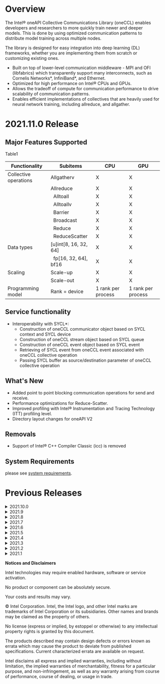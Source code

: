 # Overview
The Intel® oneAPI Collective Communications Library (oneCCL) enables developers and researchers to more quickly train newer and deeper models. This is done by using optimized communication patterns to distribute model training across multiple nodes.

The library is designed for easy integration into deep learning (DL) frameworks, whether you are implementing them from scratch or customizing existing ones.

- Built on top of lower-level communication middleware - MPI and OFI (libfabrics) which transparently support many interconnects, such as Cornelis Networks*, InfiniBand*, and Ethernet.
- Optimized for high performance on Intel® CPUs and GPUs.
- Allows the tradeoff of compute for communication performance to drive scalability of communication patterns.
- Enables efficient implementations of collectives that are heavily used for neural network training, including allreduce, and allgather.
# 2021.11.0 Release
## Major Features Supported
Table1

| Functionality	| Subitems|	CPU	| GPU |
| ------------- | --------| --- | --- |
| Collective operations |	Allgatherv |	X	| X |
||	Allreduce |	X |	X |
|| 	Alltoall	| X	| X |
|| 	Alltoallv	| X	| X |
|| 	Barrier	| X	| X |
|| 	Broadcast	| X | X |
|| 	Reduce	| X	| X |
|| 	ReduceScatter	| X | X |
|Data types |	[u]int[8, 16, 32, 64] |	X	| X |
|| 	fp[16, 32, 64], bf16 |X |	X |
|Scaling |	Scale-up |	X |	X |
| |	Scale-out |	X |	X |
| Programming model	| Rank = device	| 1 rank per process |	1 rank per process |

## Service functionality
- Interoperability with SYCL*:
  - Construction of oneCCL communicator object based on SYCL context and SYCL device
  - Construction of oneCCL stream object based on SYCL queue
  - Construction of oneCCL event object based on SYCL event
  - Retrieving of SYCL event from oneCCL event associated with oneCCL collective operation
  - Passing SYCL buffer as source/destination parameter of oneCCL collective operation
## What's New
- Added point to point blocking communication operations for send and receive. 
- Performance optimizations for Reduce-Scatter.
- Improved profiling with Intel® Instrumentation and Tracing Technology (ITT) profiling level. 
- Directory layout changes for oneAPI V2
## Removals
- Support of Intel® C++ Compiler Classic (icc) is removed 

## System Requirements
please see [system requirements](https://www.intel.com/content/www/us/en/developer/articles/system-requirements/oneapi-collective-communication-library-system-requirements.html).
 
# Previous Releases

<details>
<summary>2021.10.0</summary>
<br>

## Major Features Supported
Table1

| Functionality	| Subitems|	CPU	| GPU |
| ------------- | --------| --- | --- |
| Collective operations |	Allgatherv |	X	| X |
||	Allreduce |	X |	X |
|| 	Alltoall	| X	| X |
|| 	Alltoallv	| X	| X |
|| 	Barrier	| X	| X |
|| 	Broadcast	| X | X |
|| 	Reduce	| X	| X |
|| 	ReduceScatter	| X | X |
|Data types |	[u]int[8, 16, 32, 64] |	X	| X |
|| 	fp[16, 32, 64], bf16 |X |	X |
|Scaling |	Scale-up |	X |	X |
| |	Scale-out |	X |	X |
| Programming model	| Rank = device	| 1 rank per process |	1 rank per process |

## Service functionality
- Interoperability with SYCL*:
  - Construction of oneCCL communicator object based on SYCL context and SYCL device
  - Construction of oneCCL stream object based on SYCL queue
  - Construction of oneCCL event object based on SYCL event
  - Retrieving of SYCL event from oneCCL event associated with oneCCL collective operation
  - Passing SYCL buffer as source/destination parameter of oneCCL collective operation
## What's New
- Improved scaling efficiency of the Scaleup algorithms for ReduceScatter
- Optimize performance of oneCCL scaleup collectives by utilizing the new embedded Data Streaming Accelerator in Intel® 4th Generation Xeon Scalable Processors (formerly code-named Sapphire Rapids)
## Removals
- Sockets provider will be removed starting with 2021.10 release
- Support of Intel® C++ Compiler Classic (icc) will be removed starting with 2021.11 release


</details> 

<details>
<summary>2021.9</summary>
<br>

## Major Features Supported

Table1
| Functionality	| Subitems|	CPU	| GPU |
| ------------- | --------| --- | --- |
| Collective operations |	Allgatherv |	X	| X |
||	Allreduce |	X |	X |
|| 	Alltoall	| X	| X |
|| 	Alltoallv	| X	| X |
|| 	Barrier	| X	| X |
|| 	Broadcast	| X | X |
|| 	Reduce	| X	| X |
|| 	ReduceScatter	| X | X |
|Data types |	[u]int[8, 16, 32, 64] |	X	| X |
|| 	fp[16, 32, 64], bf16 |X |	X |
|Scaling |	Scale-up |	X |	X |
| |	Scale-out |	X |	X |
| Programming model	| Rank = device	| 1 rank per process |	1 rank per process |

## Service functionality
- Interoperability with SYCL*:
  - Construction of oneCCL communicator object based on SYCL context and SYCL device
  - Construction of oneCCL stream object based on SYCL queue
  - Construction of oneCCL event object based on SYCL event
  - Retrieving of SYCL event from oneCCL event associated with oneCCL collective operation
  - Passing SYCL buffer as source/destination parameter of oneCCL collective operation
## What's New
- Improved scaling efficiency of the Scaleup algorithms for Alltoall and Allgather
- Add collective selection for scaleout algorithm for device (GPU) buffers

</details> 

<details>
<summary>2021.8</summary>
<br>

## Major Features Supported

Table1
| Functionality	| Subitems|	CPU	| GPU |
| ------------- | --------| --- | --- |
| Collective operations |	Allgatherv |	X	| X |
||	Allreduce |	X |	X |
|| 	Alltoall	| X	| X |
|| 	Alltoallv	| X	| X |
|| 	Barrier	| X	| X |
|| 	Broadcast	| X | X |
|| 	Reduce	| X	| X |
|| 	ReduceScatter	| X | X |
|Data types |	[u]int[8, 16, 32, 64] |	X	| X |
|| 	fp[16, 32, 64], bf16 |X |	X |
|Scaling |	Scale-up |	X |	X |
| |	Scale-out |	X |	X |
| Programming model	| Rank = device	| 1 rank per process |	1 rank per process |

## Service functionality

- Interoperability with SYCL*:
  - Construction of oneCCL communicator object based on SYCL context and SYCL device
  - Construction of oneCCL stream object based on SYCL queue
  - Construction of oneCCL event object based on SYCL event
  - Retrieving of SYCL event from oneCCL event associated with oneCCL collective operation
  - Passing SYCL buffer as source/destination parameter of oneCCL collective operation

## What's New
- Provides optimized performance for Intel® Data Center GPU Max Series utilizing oneCCL.
- Enables support for Allreduce, Allgather, Reduce, and Alltoall connectivity for GPUs on the same node
## Known issues and limitations
- The 'using namespace oneapi;' directive is not recommended, as it may result in compilation errors 
when oneCCL is used with other oneAPI libraries. You can instead create a namespace alias for oneCCL, e.g. 
 
namespace oneccl = ::oneapi::ccl;
oneccl::allreduce(...);

- Limitations imposed by Intel® oneAPI DPC++ Compiler:
  - SYCL buffers cannot be used from different queues  

</details> 

<details>
<summary>2021.7</summary>
<br>
 
# 2021.7.1 Release
Intel® oneAPI Collective Communications Library 2021.7.1 has been updated to include functional and security updates. Users should update to the latest version as it becomes available.

# 2021.7 Release

## Major Features Supported

Table1
| Functionality	| Subitems|	CPU	| GPU |
| ------------- | --------| --- | --- |
| Collective operations |	Allgatherv |	X	| X |
||	Allreduce |	X |	X |
|| 	Alltoall	| X	| X |
|| 	Alltoallv	| X	| X |
|| 	Barrier	| X	| X |
|| 	Broadcast	| X | X |
|| 	Reduce	| X	| X |
|| 	ReduceScatter	| X | X |
|Data types |	[u]int[8, 16, 32, 64] |	X	| X |
|| 	fp[16, 32, 64], bf16 |X |	X |
|Scaling |	Scale-up |	X |	X |
| |	Scale-out |	X |	X |
| Programming model	| Rank = device	| 1 rank per process |	1 rank per process |

## Service functionality

- Interoperability with SYCL*:
  - Construction of oneCCL communicator object based on SYCL context and SYCL device
  - Construction of oneCCL stream object based on SYCL queue
  - Construction of oneCCL event object based on SYCL event
  - Retrieving of SYCL event from oneCCL event associated with oneCCL collective operation
  - Passing SYCL buffer as source/destination parameter of oneCCL collective operation
## What's New
- no change from previous release.

## Known issues and limitations
- The 'using namespace oneapi;' directive is not recommended, as it may result in compilation errors 
when oneCCL is used with other oneAPI libraries. You can instead create a namespace alias for oneCCL, e.g. 
 
namespace oneccl = ::oneapi::ccl;
oneccl::allreduce(...);

- Limitations imposed by Intel® oneAPI DPC++ Compiler:
  - SYCL buffers cannot be used from different queues  


</details>

<details>
<summary>2021.6</summary>
<br>

  
## Major Features Supported

Table1
| Functionality	| Subitems|	CPU	| GPU |
| ------------- | --------| --- | --- |
| Collective operations |	Allgatherv |	X	| X |
||	Allreduce |	X |	X |
|| 	Alltoall	| X	| X |
|| 	Alltoallv	| X	| X |
|| 	Barrier	| X	| X |
|| 	Broadcast	| X | X |
|| 	Reduce	| X	| X |
|| 	ReduceScatter	| X | X |
|Data types |	[u]int[8, 16, 32, 64] |	X	| X |
|| 	fp[16, 32, 64], bf16 |X |	X |
|Scaling |	Scale-up |	X |	X |
| |	Scale-out |	X |	X |
| Programming model	| Rank = device	| 1 rank per process |	1 rank per process |

## Service functionality

- Interoperability with SYCL*:
  - Construction of oneCCL communicator object based on SYCL context and SYCL device
  - Construction of oneCCL stream object based on SYCL queue
  - Construction of oneCCL event object based on SYCL event
  - Retrieving of SYCL event from oneCCL event associated with oneCCL collective operation
  - Passing SYCL buffer as source/destination parameter of oneCCL collective operation

## What's New

- Intel® oneAPI Collective Communications Library now supports Intel® Instrumentation and Tracing Technology (ITT) profiling
- Intel® oneAPI Collective Communications Library can be seamlessly integrated with Windows platforms with WSL2 (Windows Subsystem for Linux 2) support
- Enhanced application stability with runtime dependency check for Level Zero, in Intel® oneAPI Collective Communications Library
## Known issues and limitations
- The 'using namespace oneapi;' directive is not recommended, as it may result in compilation errors 
when oneCCL is used with other oneAPI libraries. You can instead create a namespace alias for oneCCL, e.g. 
 
namespace oneccl = ::oneapi::ccl;
oneccl::allreduce(...);

- Limitations imposed by Intel® oneAPI DPC++ Compiler:
  - SYCL buffers cannot be used from different queues  

</details>

<details>
<summary>2021.5</summary>
<br>
 
## What's New
- Added support for output SYCL event to track status of CCL operation
- Added OFI/verbs provider with dmabuf support into package
- Bug fixes
## Known issues and limitations
- The 'using namespace oneapi;' directive is not recommended, as it may result in compilation errors 
when oneCCL is used with other oneAPI libraries. You can instead create a namespace alias for oneCCL, e.g. 
 
namespace oneccl = ::oneapi::ccl;
oneccl::allreduce(...);

- Limitations imposed by Intel® oneAPI DPC++ Compiler:
  - SYCL buffers cannot be used from different queues  
oneccl::allreduce(...);

</details>

<details>
<summary>2021.4</summary>
<br>
  
## What's New
- Memory binding of worker threads is now supported
- NIC filtering by name is now supported for OFI-based multi-NIC
- IPv6 is now supported for key-value store (KVS)
## Known issues and limitations
- The 'using namespace oneapi;' directive is not recommended, as it may result in compilation errors 
when oneCCL is used with other oneAPI libraries. You can instead create a namespace alias for oneCCL, e.g. 
 
namespace oneccl = ::oneapi::ccl;
oneccl::allreduce(...);

- Limitations imposed by Intel® oneAPI DPC++ Compiler:
  - SYCL buffers cannot be used from different queues  
 
</details>

<details>
<summary>2021.3</summary>
<br>
  
## What's New

- Added OFI-based multi-NIC support
- Added OFI/psm3 provider support
- Bug fixes
## Known issues and limitations
- The 'using namespace oneapi;' directive is not recommended, as it may result in compilation errors 
when oneCCL is used with other oneAPI libraries. You can instead create a namespace alias for oneCCL, e.g. 
 
namespace oneccl = ::oneapi::ccl;
oneccl::allreduce(...);

- Limitations imposed by Intel® oneAPI DPC++ Compiler:
  - SYCL buffers cannot be used from different queues  

 
</details>

<details>
<summary>2021.2</summary>
<br>
  
## What's New
- Added float16 datatype support.
- Added ip-port hint for customization of KVS creation.
- Optimized communicator creation phase.
- Optimized multi-GPU collectives for single-node case.
- Bug fixes

## Known issues and limitations
- The 'using namespace oneapi;' directive is not recommended, as it may result in compilation errors 
when oneCCL is used with other oneAPI libraries. You can instead create a namespace alias for oneCCL, e.g. 
 
namespace oneccl = ::oneapi::ccl;
oneccl::allreduce(...);

- Limitations imposed by Intel® oneAPI DPC++ Compiler:
  - SYCL buffers cannot be used from different queues  

 
</details>

<details>
<summary>2021.1</summary>
<br>
  
## What's New
- Added [u]int16 support
- Added initial support for external launch mechanism
- Fixed bugs

## Known issues and limitations
- The 'using namespace oneapi;' directive is not recommended, as it may result in compilation errors 
when oneCCL is used with other oneAPI libraries. You can instead create a namespace alias for oneCCL, e.g. 
 
namespace oneccl = ::oneapi::ccl;
oneccl::allreduce(...);

- Limitations imposed by Intel® oneAPI DPC++ Compiler:
  - SYCL buffers cannot be used from different queues  

 
</details>

**Notices and Disclaimers**

Intel technologies may require enabled hardware, software or service activation.

No product or component can be absolutely secure.

Your costs and results may vary.

© Intel Corporation. Intel, the Intel logo, and other Intel marks are trademarks of Intel Corporation or its subsidiaries. Other names and brands may be claimed as the property of others.

No license (express or implied, by estoppel or otherwise) to any intellectual property rights is granted by this document.

The products described may contain design defects or errors known as errata which may cause the product to deviate from published specifications. Current characterized errata are available on request.

Intel disclaims all express and implied warranties, including without limitation, the implied warranties of merchantability, fitness for a particular purpose, and non-infringement, as well as any warranty arising from course of performance, course of dealing, or usage in trade.

​

